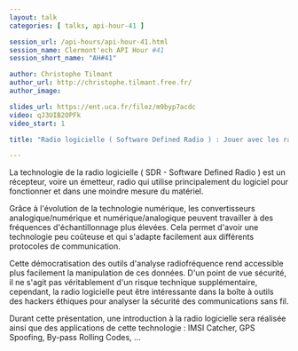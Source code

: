 ```yaml
---
layout: talk
categories: [ talks, api-hour-41 ]

session_url: /api-hours/api-hour-41.html
session_name: Clermont'ech API Hour #41
session_short_name: "AH#41"

author: Christophe Tilmant
author_url: http://christophe.tilmant.free.fr/
author_image:

slides_url: https://ent.uca.fr/filez/m9byp7acdc
video: qJ3UIB2OPFk
video_start: 1

title: "Radio logicielle ( Software Defined Radio ) : Jouer avec les radiofréquences"

---
```



La technologie de la radio logicielle ( SDR - Software Defined Radio ) est un
récepteur, voire un émetteur, radio qui utilise principalement du logiciel pour
fonctionner et dans une moindre mesure du matériel.

Grâce à l'évolution de la technologie numérique, les convertisseurs
analogique/numérique et numérique/analogique peuvent travailler à des fréquences
d'échantillonnage plus élevées. Cela permet d'avoir une technologie peu coûteuse
et qui s'adapte facilement aux différents protocoles de communication.

Cette démocratisation des outils d'analyse radiofréquence rend accessible plus
facilement la manipulation de ces données. D'un point de vue sécurité, il ne
s'agit pas véritablement d'un risque technique supplémentaire, cependant,
la radio logicielle peut être intéressante dans la boîte à outils des hackers éthiques
pour analyser la sécurité des communications sans fil.

Durant cette présentation, une introduction à la radio logicielle sera réalisée
ainsi que des applications de cette technologie : IMSI Catcher, GPS Spoofing,
By-pass Rolling Codes, ...
